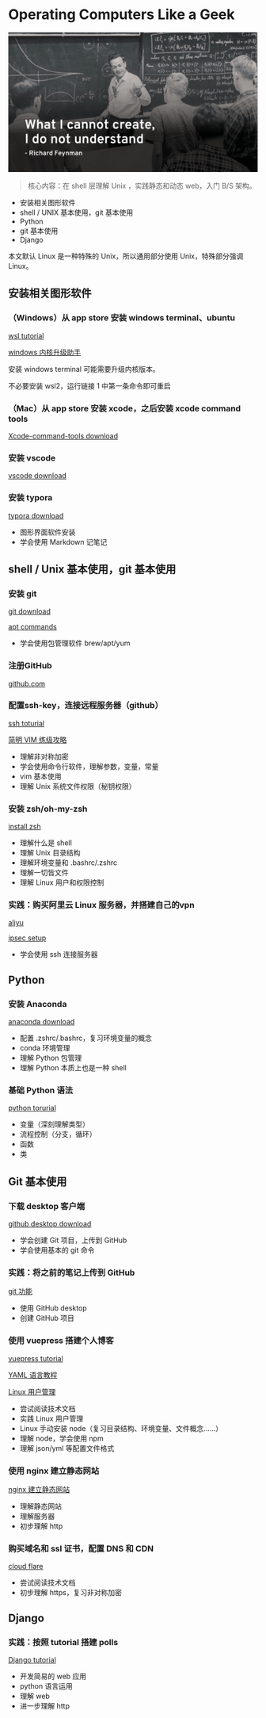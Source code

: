 # Operating Computers Like a Geek

![Feynman](./img/Feynman.png)

> 核心内容：在 shell 层理解 Unix ，实践静态和动态 web，入门 B/S 架构。

* 安装相关图形软件
* shell / UNIX 基本使用，git 基本使用
* Python
* git 基本使用
* Django

本文默认 Linux 是一种特殊的 Unix，所以通用部分使用 Unix，特殊部分强调 Linux。

## 安装相关图形软件

### （Windows）从 app store 安装 windows terminal、ubuntu

[wsl tutorial](https://docs.microsoft.com/zh-cn/windows/wsl/install-win10)

[windows 内核升级助手](https://www.microsoft.com/zh-cn/software-download/windows10ISO)

安装 windows terminal 可能需要升级内核版本。

不必要安装 wsl2，运行链接 1 中第一条命令即可重启

### （Mac）从 app store 安装 xcode，之后安装 xcode command tools

[Xcode-command-tools download](https://developer.apple.com/xcode/resources/)

### 安装 vscode

[vscode download](https://code.visualstudio.com/)

### 安装 typora

[typora download](https://www.typora.io/)

* 图形界面软件安装
* 学会使用 Markdown 记笔记

## shell / Unix 基本使用，git 基本使用

### 安装 git

[git download](https://git-scm.com/downloads)

[apt commands](https://quaeast.cn/apt/main.html)

* 学会使用包管理软件 brew/apt/yum

### 注册GitHub

[github.com](https://github.com/)

### 配置ssh-key，连接远程服务器（github）

[ssh toturial](https://quaeast.cn/ssh/main.html)

[简明 VIM 练级攻略](https://coolshell.cn/articles/5426.html)

* 理解非对称加密
* 学会使用命令行软件，理解参数，变量，常量
* vim 基本使用
* 理解 Unix 系统文件权限（秘钥权限）

### 安装 zsh/oh-my-zsh

[install zsh](https://ohmyz.sh/)

* 理解什么是 shell
* 理解 Unix 目录结构
* 理解环境变量和 .bashrc/.zshrc
* 理解一切皆文件
* 理解 Linux 用户和权限控制


### 实践：购买阿里云 Linux 服务器，并搭建自己的vpn

[aliyu](https://www.aliyun.com/?utm_content=se_1000301881)

[ipsec setup](https://github.com/hwdsl2/setup-ipsec-vpn)

* 学会使用 ssh 连接服务器

## Python 

### 安装 Anaconda

[anaconda download](https://www.anaconda.com/)

* 配置 .zshrc/.bashrc，复习环境变量的概念
* conda 环境管理
* 理解 Python 包管理
* 理解 Python 本质上也是一种 shell

### 基础 Python 语法

[python torurial](https://www.liaoxuefeng.com/wiki/1016959663602400)

* 变量（深刻理解类型）
* 流程控制（分支，循环）
* 函数
* 类

## Git 基本使用

### 下载 desktop 客户端

[github desktop download](https://desktop.github.com/)

* 学会创建 Git 项目，上传到 GitHub
* 学会使用基本的 git 命令

### 实践：将之前的笔记上传到 GitHub

[git 功能](https://quaeast.cn/git_function_oriented/main.html)

* 使用 GitHub desktop
* 创建 GitHub 项目

### 使用 vuepress 搭建个人博客

[vuepress tutorial](https://vuepress.vuejs.org/guide/#how-it-works)

[YAML 语言教程](http://www.ruanyifeng.com/blog/2016/07/yaml.html)

[Linux 用户管理](https://quaeast.cn/linux_user_management/main.html)

* 尝试阅读技术文档
* 实践 Linux 用户管理
* Linux 手动安装 node（复习目录结构、环境变量、文件概念……）
* 理解 node，学会使用 npm
* 理解 json/yml 等配置文件格式

### 使用 nginx 建立静态网站

[nginx 建立静态网站](https://quaeast.cn/nginx_http/main.html)

* 理解静态网站
* 理解服务器
* 初步理解 http

### 购买域名和 ssl 证书，配置 DNS 和 CDN

[cloud flare](https://www.cloudflare.com/)

* 尝试阅读技术文档
* 初步理解 https，复习非对称加密

## Django 

### 实践：按照 tutorial 搭建 polls

[Django tutorial](https://docs.djangoproject.com/en/3.0/intro/tutorial01/)

* 开发简易的 web 应用
* python 语言运用
* 理解 web
* 进一步理解 http

